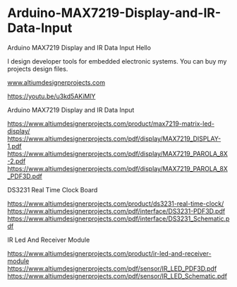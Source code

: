 # Arduino-MAX7219-Display-and-IR-Data-Input
Arduino MAX7219 Display and IR Data Input
Hello 

I design developer tools for embedded electronic systems. You can buy my projects design files.

www.altiumdesignerprojects.com

https://youtu.be/u3kd5AKiMlY


Arduino MAX7219 Display and IR Data Input

https://www.altiumdesignerprojects.com/product/max7219-matrix-led-display/
https://www.altiumdesignerprojects.com/pdf/display/MAX7219_DISPLAY-1.pdf
https://www.altiumdesignerprojects.com/pdf/display/MAX7219_PAROLA_8X-2.pdf
https://www.altiumdesignerprojects.com/pdf/display/MAX7219_PAROLA_8X_PDF3D.pdf


DS3231 Real Time Clock Board

https://www.altiumdesignerprojects.com/product/ds3231-real-time-clock/
https://www.altiumdesignerprojects.com/pdf/interface/DS3231-PDF3D.pdf
https://www.altiumdesignerprojects.com/pdf/interface/DS3231_Schematic.pdf


IR Led And Receiver Module 

https://www.altiumdesignerprojects.com/product/ir-led-and-receiver-module
https://www.altiumdesignerprojects.com/pdf/sensor/IR_LED_PDF3D.pdf
https://www.altiumdesignerprojects.com/pdf/sensor/IR_LED_Schematic.pdf
